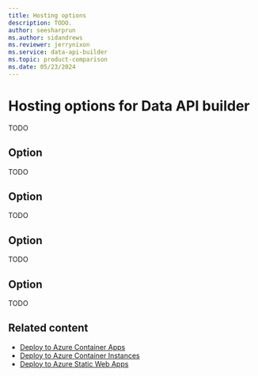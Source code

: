 ```yaml
---
title: Hosting options
description: TODO.
author: seesharprun
ms.author: sidandrews
ms.reviewer: jerrynixon
ms.service: data-api-builder
ms.topic: product-comparison
ms.date: 05/23/2024
---
```


# Hosting options for Data API builder

TODO

## Option

TODO

## Option

TODO

## Option

TODO

## Option

TODO

## Related content

- [Deploy to Azure Container Apps](container-app.yml)
- [Deploy to Azure Container Instances](container-instance.yml)
- [Deploy to Azure Static Web Apps](static-web-app.yml)
